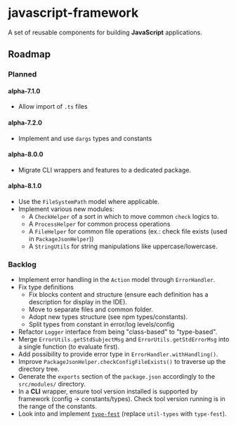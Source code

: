 # javascript-framework
A set of reusable components for building **JavaScript** applications.

## Roadmap
### Planned
#### **alpha-7.1.0**
- Allow import of `.ts` files

#### **alpha-7.2.0**
- Implement and use `dargs` types and constants

#### **alpha-8.0.0**
- Migrate CLI wrappers and features to a dedicated package.

#### **alpha-8.1.0**
- Use the `FileSystemPath` model where applicable.
- Implement various new modules:
  - A `CheckHelper` of a sort in which to move common `check` logics to.
  - A `ProcessHelper` for common process operations
  - A `FileHelper` for common file operations (ex.: check file exists (used in `PackageJsonHelper`))
  - A `StringUtils` for string manipulations like uppercase/lowercase.

### Backlog
- Implement error handling in the `Action` model through `ErrorHandler`.
- Fix type definitions
  - Fix blocks content and structure (ensure each definition has a description for display in the IDE).
  - Move to separate files and common folder.
  - Adopt new types structure (see npm types/constants).
  - Split types from constant in error/log levels/config
- Refactor `Logger` interface from being "class-based" to "type-based".
- Merge `ErrorUtils.getStdSubjectMsg` and `ErrorUtils.getStdErrorMsg` into a single function (to evaluate first).
- Add possibility to provide error type in `ErrorHandler.withHandling()`.
- Improve `PackageJsonHelper.checkConfigFileExists()` to traverse up the directory tree.
- Generate the `exports` section of the `package.json` accordingly to the `src/modules/` directory.
- In a **CLI** wrapper, ensure tool version installed is supported by framework (config -> constants/types). Check tool version running is in the range of the constants.
- Look into and implement [`type-fest`](https://github.com/sindresorhus/type-fest) (replace `util-types` with `type-fest`).